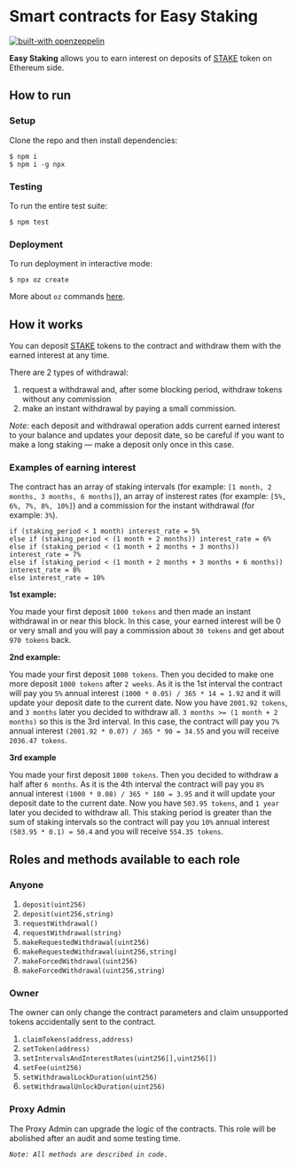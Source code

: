 # Smart contracts for Easy Staking

[![built-with openzeppelin](https://img.shields.io/badge/built%20with-OpenZeppelin-3677FF)](https://docs.openzeppelin.com/)

**Easy Staking** allows you to earn interest on deposits of [STAKE](https://github.com/xdaichain/stake-token) token on Ethereum side.

## How to run
### Setup
Clone the repo and then install dependencies:
```
$ npm i
$ npm i -g npx
```
### Testing
To run the entire test suite:
```
$ npm test
```
### Deployment
To run deployment in interactive mode:
```
$ npx oz create
```
More about `oz` commands [here](https://docs.openzeppelin.com/cli).

## How it works
You can deposit [STAKE](https://github.com/xdaichain/stake-token) tokens to the contract and withdraw them with the earned interest at any time.

There are 2 types of withdrawal:
1. request a withdrawal and, after some blocking period, withdraw tokens without any commission
2. make an instant withdrawal by paying a small commission.

*Note:* each deposit and withdrawal operation adds current earned interest to your balance and updates your deposit date, so be careful if you want to make a long staking — make a deposit only once in this case.

### Examples of earning interest

The contract has an array of staking intervals (for example: `[1 month, 2 months, 3 months, 6 months]`), an array of insterest rates (for example: `[5%, 6%, 7%, 8%, 10%]`) and a commission for the instant withdrawal (for example: `3%`).

```
if (staking_period < 1 month) interest_rate = 5%
else if (staking_period < (1 month + 2 months)) interest_rate = 6%
else if (staking_period < (1 month + 2 months + 3 months)) interest_rate = 7%
else if (staking_period < (1 month + 2 months + 3 months + 6 months)) interest_rate = 8%
else interest_rate = 10%
```

**1st example:**

You made your first deposit `1000 tokens` and then made an instant withdrawal in or near this block. In this case, your earned interest will be 0 or very small and you will pay a commission about `30 tokens` and get about `970 tokens` back.

**2nd example:**

You made your first deposit `1000 tokens`. Then you decided to make one more deposit `1000 tokens` after `2 weeks`. As it is the 1st interval the contract will pay you `5%` annual interest `(1000 * 0.05) / 365 * 14 = 1.92` and it will update your deposit date to the current date. Now you have `2001.92 tokens`, and `3 months` later you decided to withdraw all. `3 months >= (1 month + 2 months)` so this is the 3rd interval. In this case, the contract will pay you `7%` annual interest `(2001.92 * 0.07) / 365 * 90 = 34.55` and you will receive `2036.47 tokens`.

**3rd example**

You made your first deposit `1000 tokens`. Then you decided to withdraw a half after `6 months`. As it is the 4th interval the contract will pay you `8%` annual interest `(1000 * 0.08) / 365 * 180 = 3.95` and it will update your deposit date to the current date. Now you have `503.95 tokens`, and `1 year` later you decided to withdraw all. This staking period is greater than the sum of staking intervals so the contract will pay you `10%` annual interest `(503.95 * 0.1) = 50.4` and you will receive `554.35 tokens`.


## Roles and methods available to each role

### Anyone
1. `deposit(uint256)`
2. `deposit(uint256,string)`
3. `requestWithdrawal()`
4. `requestWithdrawal(string)`
5. `makeRequestedWithdrawal(uint256)`
6. `makeRequestedWithdrawal(uint256,string)`
7. `makeForcedWithdrawal(uint256)`
8. `makeForcedWithdrawal(uint256,string)`

### Owner
The owner can only change the contract parameters and claim unsupported tokens accidentally sent to the contract.
1. `claimTokens(address,address)`
2. `setToken(address)`
3. `setIntervalsAndInterestRates(uint256[],uint256[])`
4. `setFee(uint256)`
5. `setWithdrawalLockDuration(uint256)`
6. `setWithdrawalUnlockDuration(uint256)`

### Proxy Admin
The Proxy Admin can upgrade the logic of the contracts. This role will be abolished after an audit and some testing time.

*`Note: All methods are described in code.`*
